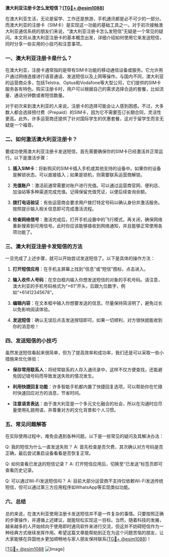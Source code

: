 **澳大利亚注册卡怎么发短信？[[TG💪+ @esim1088](https://t.me/s/esim1088)]**

在澳大利亚生活，无论是留学、工作还是旅游，手机通讯都是必不可少的一部分。而澳大利亚的注册卡（SIM卡）是实现这一功能的基础工具之一。对于初次接触澳大利亚通信系统的朋友们来说，“澳大利亚注册卡怎么发短信”无疑是一个常见的疑问。本文将从澳大利亚注册卡的基本概念出发，详细介绍如何使用它来发送短信，同时分享一些实用的小技巧和注意事项。

### 一、澳大利亚注册卡是什么？

在澳大利亚，注册卡通常指的是带有SIM卡功能的移动通信设备或服务。它允许用户通过网络连接进行语音通话、发送短信以及上网等操作。与国内不同，澳大利亚的运营商众多，包括Telstra、Optus和Vodafone等大型公司，它们提供的SIM卡服务各有特色。购买注册卡时，用户可以根据自己的需求选择合适的套餐，比如流量、通话分钟数或者短信数量。

对于初次来到澳大利亚的人来说，注册卡的选择可能会让人感到困惑。不过，大多数人都会选择预付费（Prepaid）的SIM卡，因为它不需要签订长期合同，灵活性更高。此外，许多运营商还提供了针对国际学生的优惠套餐，这对于留学生而言无疑是一个福音。

### 二、如何激活澳大利亚注册卡？

要成功使用澳大利亚注册卡发送短信，首先需要确保你的SIM卡已经激活并正常运行。以下是激活步骤：

1. **插入SIM卡**：将新购买的SIM卡插入手机或其他支持的设备中。如果你的设备是解锁状态，可以直接插入；如果是锁机，则需要联系运营商解锁。
   
2. **充值账户**：激活前通常需要对账户进行充值。可以通过运营商官网、便利店、加油站等多种渠道完成充值。记得保留充值凭证，以便后续查询余额。

3. **拨打电话验证**：有些运营商会要求用户拨打特定号码以确认身份并激活服务。按照提示输入相关信息即可完成激活流程。

4. **检查网络信号**：激活完成后，打开手机设置中的飞行模式，再关闭，确保网络重新搜索到可用信号。此时你应该能够接收到网络通知，并且能够正常使用各项功能了。

### 三、澳大利亚注册卡发短信的方法

一旦完成了上述步骤，就可以开始尝试发送短信了。以下是具体的操作方法：

1. **打开短信应用**：在手机主屏幕上找到“信息”或“短信”图标，点击进入。

2. **输入收件人号码**：在空白框内输入你想发送短信的对象的手机号码。请注意，澳大利亚的手机号码格式为“+61”开头，后跟九位数字，例如“+61412345678”。

3. **编辑内容**：在文本框中输入你想要发送的信息。尽量保持简洁明了，避免过长以免影响阅读体验。

4. **发送短信**：确认无误后点击发送按钮即可。如果一切顺利，对方很快就能收到你的消息啦！

### 四、发送短信的小技巧

虽然发送短信看起来很简单，但为了提高效率和成功率，我们还是可以采取一些小措施来优化体验：

- **保存常用联系人**：将经常联系的人存入通讯录中，这样不仅方便查找，还能避免因记错号码而导致发送失败的情况发生。
  
- **利用快捷回复功能**：许多智能手机都内置了快捷回复选项，可以帮助你在忙碌时快速回应对方的消息，节省时间。

- **注意语言表达**：由于澳大利亚是一个多元文化融合的社会，所以在沟通时应尽量使用礼貌用语，并尊重对方的文化背景和个人习惯。

### 五、常见问题解答

在实际使用过程中，难免会遇到各种问题。以下是一些常见的疑问及其解决办法：

Q: 我的短信为什么一直发送失败？
A: 首先检查是否欠费，其次确认对方号码是否正确，最后尝试重启设备看看是否恢复正常。

Q: 如何查看已发送的短信记录？
A: 打开短信应用后，切换至“已发送”标签页即可查看历史记录。

Q: 可以通过Wi-Fi发送短信吗？
A: 目前大部分运营商不支持仅依赖Wi-Fi发送传统短信，但可以通过第三方应用程序如WhatsApp等实现类似功能。

### 六、总结

总的来说，在澳大利亚使用注册卡发送短信并不是一件复杂的事情。只要按照正确的步骤操作，并遵循上述建议，就能轻松实现这一目标。当然，随着科技的发展，越来越多的人开始倾向于使用即时通讯软件来进行交流，但这并不妨碍短信作为一种经典方式继续发挥作用。希望这篇文章能帮助到正在为这个问题苦恼的朋友，让大家能够在异国他乡更加顺畅地与家人朋友保持联系[[TG💪+ @esim1088](https://t.me/s/esim1088)]！

[[TG💪+ @esim1088](https://t.me/s/esim1088) ![Image](https://i.postimg.cc/4NQfJmqS/Snipaste-2025-05-13-00-14-12.png)]